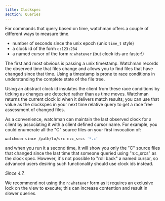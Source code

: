 ```yaml
---
title: Clockspec
section: Queries
---
```


For commands that query based on time, watchman offers a couple of different
ways to measure time.

- number of seconds since the unix epoch (unix `time_t` style)
- a clock id of the form `c:123:234`
- a named cursor of the form `n:whatever` (but clock ids are faster!)

The first and most obvious is passing a unix timestamp. Watchman records the
observed time that files change and allows you to find files that have changed
since that time. Using a timestamp is prone to race conditions in understanding
the complete state of the file tree.

Using an abstract clock id insulates the client from these race conditions by
ticking as changes are detected rather than as time moves. Watchman returns the
current clock id when it delivers match results; you can use that value as the
clockspec in your next time relative query to get a race free assessment of
changed files.

As a convenience, watchman can maintain the last observed clock for a client by
associating it with a client defined cursor name. For example, you could
enumerate all the "C" source files on your first invocation of:

```bash
watchman since /path/to/src n:c_srcs '*.c'
```

and when you run it a second time, it will show you only the "C" source files
that changed since the last time that someone queried using "n:c_srcs" as the
clock spec. However, it's not possible to "roll back" a named cursor, so
advanced users desiring such functionality should use clock ids instead.

_Since 4.7._

We recommend not using the `n:whatever` form as it requires an exclusive lock on
the view to execute; this can increase contention and result in slower queries.
